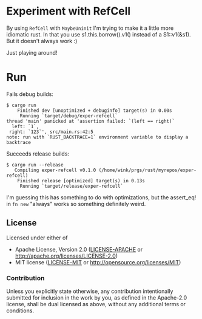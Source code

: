 # Experiment with RefCell

By using `RefCell` with `MaybeUninit` I'm trying to make it a
little more idiomatic rust. In that you use s1.this.borrow().v1()
instead of a S1::v1(&s1). But it doesn't always work :)

Just playing around!

# Run

Fails debug builds:
```
$ cargo run
    Finished dev [unoptimized + debuginfo] target(s) in 0.00s
     Running `target/debug/exper-refcell`
thread 'main' panicked at 'assertion failed: `(left == right)`
  left: `1`,
 right: `123`', src/main.rs:42:5
note: run with `RUST_BACKTRACE=1` environment variable to display a backtrace
```

Succeeds release builds:
```
$ cargo run --release
   Compiling exper-refcell v0.1.0 (/home/wink/prgs/rust/myrepos/exper-refcell)
    Finished release [optimized] target(s) in 0.13s
     Running `target/release/exper-refcell`
```

I'm guessing this has something to do with optimizations, but the
assert_eq! in `fn new` "always" works so something definitely weird.

## License

Licensed under either of

- Apache License, Version 2.0 ([LICENSE-APACHE](LICENSE-APACHE) or http://apache.org/licenses/LICENSE-2.0)
- MIT license ([LICENSE-MIT](LICENSE-MIT) or http://opensource.org/licenses/MIT)

### Contribution

Unless you explicitly state otherwise, any contribution intentionally submitted
for inclusion in the work by you, as defined in the Apache-2.0 license, shall
be dual licensed as above, without any additional terms or conditions.
